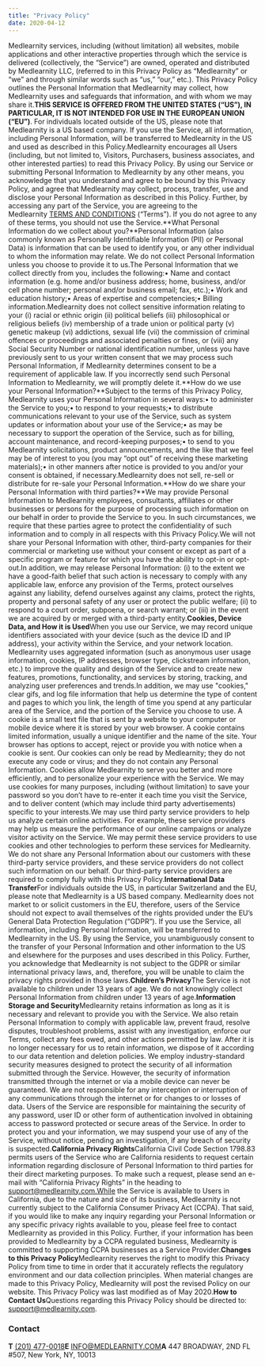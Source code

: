 ```yaml
---
title: "Privacy Policy"
date: 2020-04-12
---
```


Medlearnity services, including (without limitation) all websites, mobile applications and other interactive properties through which the service is delivered (collectively, the “Service”) are owned, operated and distributed by Medlearnity LLC, (referred to in this Privacy Policy as “Medlearnity” or “we” and through similar words such as “us,” “our,” etc.). This Privacy Policy outlines the Personal Information that Medlearnity may collect, how Medlearnity uses and safeguards that information, and with whom we may share it.**THIS SERVICE IS OFFERED FROM THE UNITED STATES (“US”), IN PARTICULAR, IT IS NOT INTENDED FOR USE IN THE EUROPEAN UNION (“EU”)**. For individuals located outside of the US, please note that Medlearnity is a US based company. If you use the Service, all information, including Personal Information, will be transferred to Medlearnity in the US and used as described in this Policy.Medlearnity encourages all Users (including, but not limited to, Visitors, Purchasers, business associates, and other interested parties) to read this Privacy Policy. By using our Service or submitting Personal Information to Medlearnity by any other means, you acknowledge that you understand and agree to be bound by this Privacy Policy, and agree that Medlearnity may collect, process, transfer, use and disclose your Personal Information as described in this Policy. Further, by accessing any part of the Service, you are agreeing to the Medlearnity [TERMS AND CONDITIONS](https://www.medlearnity.com/terms-and-conditions/) (“Terms”). If you do not agree to any of these terms, you should not use the Service.**What Personal Information do we collect about you?**Personal Information (also commonly known as Personally Identifiable Information (PII) or Personal Data) is information that can be used to identify you, or any other individual to whom the information may relate. We do not collect Personal Information unless you choose to provide it to us.The Personal Information that we collect directly from you, includes the following:• Name and contact information (e.g. home and/or business address; home, business, and/or cell phone number; personal and/or business email; fax, etc.);• Work and education history;• Areas of expertise and competencies;• Billing information.Medlearnity does not collect sensitive information relating to your (i) racial or ethnic origin (ii) political beliefs (iii) philosophical or religious beliefs (iv) membership of a trade union or political party (v) genetic makeup (vi) addictions, sexual life (vii) the commission of criminal offences or proceedings and associated penalties or fines, or (viii) any Social Security Number or national identification number, unless you have previously sent to us your written consent that we may process such Personal Information, if Medlearnity determines consent to be a requirement of applicable law. If you incorrectly send such Personal Information to Medlearnity, we will promptly delete it.**How do we use your Personal Information?**Subject to the terms of this Privacy Policy, Medlearnity uses your Personal Information in several ways:• to administer the Service to you;• to respond to your requests;• to distribute communications relevant to your use of the Service, such as system updates or information about your use of the Service;• as may be necessary to support the operation of the Service, such as for billing, account maintenance, and record-keeping purposes;• to send to you Medlearnity solicitations, product announcements, and the like that we feel may be of interest to you (you may “opt out” of receiving these marketing materials);• in other manners after notice is provided to you and/or your consent is obtained, if necessary.Medlearnity does not sell, re-sell or distribute for re-sale your Personal Information.**How do we share your Personal Information with third parties?**We may provide Personal Information to Medlearnity employees, consultants, affiliates or other businesses or persons for the purpose of processing such information on our behalf in order to provide the Service to you. In such circumstances, we require that these parties agree to protect the confidentiality of such information and to comply in all respects with this Privacy Policy.We will not share your Personal Information with other, third-party companies for their commercial or marketing use without your consent or except as part of a specific program or feature for which you have the ability to opt-in or opt-out.In addition, we may release Personal Information: (i) to the extent we have a good-faith belief that such action is necessary to comply with any applicable law, enforce any provision of the Terms, protect ourselves against any liability, defend ourselves against any claims, protect the rights, property and personal safety of any user or protect the public welfare; (ii) to respond to a court order, subpoena, or search warrant; or (iii) in the event we are acquired by or merged with a third-party entity.**Cookies, Device Data, and How it is Used**When you use our Service, we may record unique identifiers associated with your device (such as the device ID and IP address), your activity within the Service, and your network location. Medlearnity uses aggregated information (such as anonymous user usage information, cookies, IP addresses, browser type, clickstream information, etc.) to improve the quality and design of the Service and to create new features, promotions, functionality, and services by storing, tracking, and analyzing user preferences and trends.In addition, we may use "cookies," clear gifs, and log file information that help us determine the type of content and pages to which you link, the length of time you spend at any particular area of the Service, and the portion of the Service you choose to use. A cookie is a small text file that is sent by a website to your computer or mobile device where it is stored by your web browser. A cookie contains limited information, usually a unique identifier and the name of the site. Your browser has options to accept, reject or provide you with notice when a cookie is sent. Our cookies can only be read by Medlearnity; they do not execute any code or virus; and they do not contain any Personal Information. Cookies allow Medlearnity to serve you better and more efficiently, and to personalize your experience with the Service. We may use cookies for many purposes, including (without limitation) to save your password so you don’t have to re-enter it each time you visit the Service, and to deliver content (which may include third party advertisements) specific to your interests.We may use third party service providers to help us analyze certain online activities. For example, these service providers may help us measure the performance of our online campaigns or analyze visitor activity on the Service. We may permit these service providers to use cookies and other technologies to perform these services for Medlearnity. We do not share any Personal Information about our customers with these third-party service providers, and these service providers do not collect such information on our behalf. Our third-party service providers are required to comply fully with this Privacy Policy.**International Data Transfer**For individuals outside the US, in particular Switzerland and the EU, please note that Medlearnity is a US based company. Medlearnity does not market to or solicit customers in the EU, therefore, users of the Service should not expect to avail themselves of the rights provided under the EU’s General Data Protection Regulation (“GDPR”). If you use the Service, all information, including Personal Information, will be transferred to Medlearnity in the US. By using the Service, you unambiguously consent to the transfer of your Personal Information and other information to the US and elsewhere for the purposes and uses described in this Policy. Further, you acknowledge that Medlearnity is not subject to the GDPR or similar international privacy laws, and, therefore, you will be unable to claim the privacy rights provided in those laws.**Children’s Privacy**The Service is not available to children under 13 years of age. We do not knowingly collect Personal Information from children under 13 years of age.**Information Storage and Security**Medlearnity retains information as long as it is necessary and relevant to provide you with the Service. We also retain Personal Information to comply with applicable law, prevent fraud, resolve disputes, troubleshoot problems, assist with any investigation, enforce our Terms, collect any fees owed, and other actions permitted by law. After it is no longer necessary for us to retain information, we dispose of it according to our data retention and deletion policies. We employ industry-standard security measures designed to protect the security of all information submitted through the Service. However, the security of information transmitted through the internet or via a mobile device can never be guaranteed. We are not responsible for any interception or interruption of any communications through the internet or for changes to or losses of data. Users of the Service are responsible for maintaining the security of any password, user ID or other form of authentication involved in obtaining access to password protected or secure areas of the Service. In order to protect you and your information, we may suspend your use of any of the Service, without notice, pending an investigation, if any breach of security is suspected.**California Privacy Rights**California Civil Code Section 1798.83 permits users of the Service who are California residents to request certain information regarding disclosure of Personal Information to third parties for their direct marketing purposes. To make such a request, please send an e-mail with “California Privacy Rights” in the heading to support@medlearnity.com.While the Service is available to Users in California, due to the nature and size of its business, Medlearnity is not currently subject to the California Consumer Privacy Act (CCPA). That said, if you would like to make any inquiry regarding your Personal Information or any specific privacy rights available to you, please feel free to contact Medlearnity as provided in this Policy. Further, if your information has been provided to Medlearnity by a CCPA regulated business, Medlearnity is committed to supporting CCPA businesses as a Service Provider.**Changes to this Privacy Policy**Medlearnity reserves the right to modify this Privacy Policy from time to time in order that it accurately reflects the regulatory environment and our data collection principles. When material changes are made to this Privacy Policy, Medlearnity will post the revised Policy on our website. This Privacy Policy was last modified as of May 2020.**How to Contact Us**Questions regarding this Privacy Policy should be directed to: support@medlearnity.com.

### **Contact**

**T** ​[(201) 477-0018](tel:%E2%80%8B\(201\)%20477-0018)**E** ​[INFO@MEDLEARNITY.COM](mailto:INFO@MEDLEARNITY.COM)**A** 447 BROADWAY, 2ND FL #507, New York, NY, 10013
